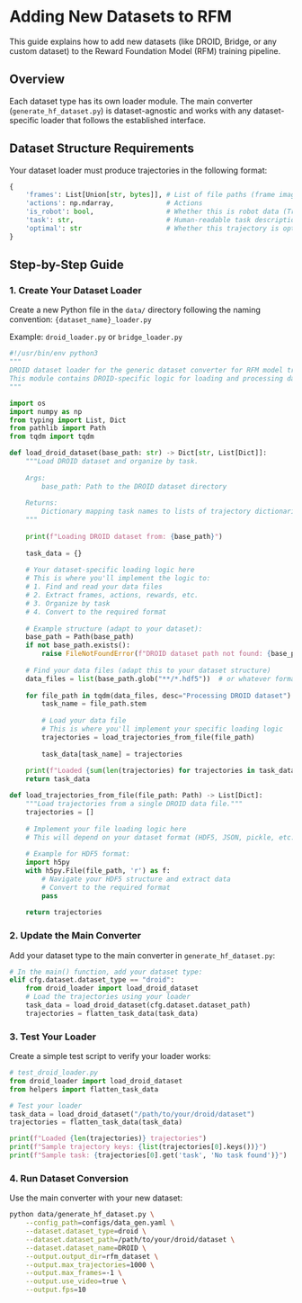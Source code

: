 # Adding New Datasets to RFM

This guide explains how to add new datasets (like DROID, Bridge, or any custom dataset) to the Reward Foundation Model (RFM) training pipeline.

## Overview

Each dataset type has its own loader module. The main converter (`generate_hf_dataset.py`) is dataset-agnostic and works with any dataset-specific loader that follows the established interface.

## Dataset Structure Requirements

Your dataset loader must produce trajectories in the following format:

```python
{
    'frames': List[Union[str, bytes]], # List of file paths (frame images) or video bytes (MP4 data)
    'actions': np.ndarray,             # Actions 
    'is_robot': bool,                  # Whether this is robot data (True) or human data (False)
    'task': str,                       # Human-readable task description
    'optimal': str                     # Whether this trajectory is optimal
}
```

## Step-by-Step Guide

### 1. Create Your Dataset Loader

Create a new Python file in the `data/` directory following the naming convention: `{dataset_name}_loader.py`

Example: `droid_loader.py` or `bridge_loader.py`

```python
#!/usr/bin/env python3
"""
DROID dataset loader for the generic dataset converter for RFM model training.
This module contains DROID-specific logic for loading and processing data.
"""

import os
import numpy as np
from typing import List, Dict
from pathlib import Path
from tqdm import tqdm

def load_droid_dataset(base_path: str) -> Dict[str, List[Dict]]:
    """Load DROID dataset and organize by task.
    
    Args:
        base_path: Path to the DROID dataset directory
        
    Returns:
        Dictionary mapping task names to lists of trajectory dictionaries
    """
    
    print(f"Loading DROID dataset from: {base_path}")
    
    task_data = {}
    
    # Your dataset-specific loading logic here
    # This is where you'll implement the logic to:
    # 1. Find and read your data files
    # 2. Extract frames, actions, rewards, etc.
    # 3. Organize by task
    # 4. Convert to the required format
    
    # Example structure (adapt to your dataset):
    base_path = Path(base_path)
    if not base_path.exists():
        raise FileNotFoundError(f"DROID dataset path not found: {base_path}")
    
    # Find your data files (adapt this to your dataset structure)
    data_files = list(base_path.glob("**/*.hdf5"))  # or whatever format you use
    
    for file_path in tqdm(data_files, desc="Processing DROID dataset"):
        task_name = file_path.stem
        
        # Load your data file
        # This is where you'll implement your specific loading logic
        trajectories = load_trajectories_from_file(file_path)
        
        task_data[task_name] = trajectories
    
    print(f"Loaded {sum(len(trajectories) for trajectories in task_data.values())} trajectories from {len(task_data)} tasks")
    return task_data

def load_trajectories_from_file(file_path: Path) -> List[Dict]:
    """Load trajectories from a single DROID data file."""
    trajectories = []
    
    # Implement your file loading logic here
    # This will depend on your dataset format (HDF5, JSON, pickle, etc.)
    
    # Example for HDF5 format:
    import h5py
    with h5py.File(file_path, 'r') as f:
        # Navigate your HDF5 structure and extract data
        # Convert to the required format
        pass
    
    return trajectories
```

### 2. Update the Main Converter

Add your dataset type to the main converter in `generate_hf_dataset.py`:

```python
# In the main() function, add your dataset type:
elif cfg.dataset.dataset_type == "droid":
    from droid_loader import load_droid_dataset
    # Load the trajectories using your loader
    task_data = load_droid_dataset(cfg.dataset.dataset_path)
    trajectories = flatten_task_data(task_data)
```

### 3. Test Your Loader

Create a simple test script to verify your loader works:

```python
# test_droid_loader.py
from droid_loader import load_droid_dataset
from helpers import flatten_task_data

# Test your loader
task_data = load_droid_dataset("/path/to/your/droid/dataset")
trajectories = flatten_task_data(task_data)

print(f"Loaded {len(trajectories)} trajectories")
print(f"Sample trajectory keys: {list(trajectories[0].keys())}")
print(f"Sample task: {trajectories[0].get('task', 'No task found')}")
```

### 4. Run Dataset Conversion

Use the main converter with your new dataset:

```bash
python data/generate_hf_dataset.py \
    --config_path=configs/data_gen.yaml \
    --dataset.dataset_type=droid \
    --dataset.dataset_path=/path/to/your/droid/dataset \
    --dataset.dataset_name=DROID \
    --output.output_dir=rfm_dataset \
    --output.max_trajectories=1000 \
    --output.max_frames=-1 \
    --output.use_video=true \
    --output.fps=10
```
